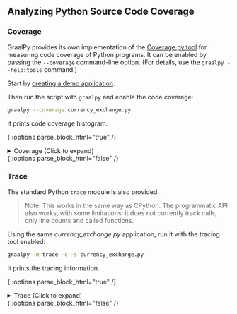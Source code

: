 ## Analyzing Python Source Code Coverage

### Coverage

GraalPy provides its own implementation of the [Coverage.py tool](https://pypi.org/project/coverage/) for measuring code coverage of Python programs.
It can be enabled by passing the `--coverage` command-line option. 
(For details, use the `graalpy --help:tools` command.)

Start by [creating a demo application](Creating_a_Python_Application.md).

Then run the script with `graalpy` and enable the code coverage:
```bash
graalpy --coverage currency_exchange.py
```

It prints code coverage histogram.

{::options parse_block_html="true" /}
<details><summary markdown="span">Coverage (Click to expand)</summary>
```bash
------------------------------------------------------------------------------------------------------------------------------------------------
Code coverage histogram.
  Shows what percent of each element was covered during execution
------------------------------------------------------------------------------------------------------------------------------------------------
 Path                                                                                                       |  Statements |    Lines |    Roots
------------------------------------------------------------------------------------------------------------------------------------------------
 <venv-dir>/lib/python3.10/site-packages/_distutils_hack/__init__.py           |       0.00% |    0.00% |    0.00%
 <venv-dir>/lib/python3.10/site-packages/bs4/__init__.py                       |      56.10% |   56.14% |   55.26%
 <venv-dir>/lib/python3.10/site-packages/bs4/builder/__init__.py               |      79.12% |   78.84% |   50.00%
 ...
 <install-dir>/lib/python3.10/ntpath.py                               |      10.89% |   11.09% |    3.03%
 <install-dir>/lib/python3.10/operator.py                             |       5.65% |    5.78% |    4.11%
 <install-dir>/lib/python3.10/os.py                                   |       8.11% |    7.76% |   15.22%
 ...
 <install-dir>/lib/python3.10/traceback.py                            |      19.95% |   19.17% |   10.87%
 ...
 <src-dir>/currency_exchange.py                                       |     100.00% |  100.00% |  100.00%
------------------------------------------------------------------------------------------------------------------------------------------------
```
</details>
{::options parse_block_html="false" /}

<br>

### Trace

The standard Python `trace` module is also provided.
> Note: This works in the same way as CPython.
The programmatic API also works, with some limitations: it does not currently track calls, only line counts and called functions.

Using the same _currency\_exchange.py_ application, run it with the tracing tool enabled:
```bash
graalpy -m trace -c -s currency_exchange.py
```

It prints the tracing information.

{::options parse_block_html="true" /}
<details><summary markdown="span">Trace (Click to expand)</summary>
```bash
lines   cov%   module   (path)
    9   100%   __about__   (<venv-dir>/lib/python3.10/site-packages/pkg_resources/_vendor/packaging/__about__.py)
   51   100%   __future__   (<install-dir>/lib/python3.10/__future__.py)
    1   100%   __init__   (<venv-dir>/lib/python3.10/site-packages/pyfiglet/fonts/__init__.py)
...
```
</details>
{::options parse_block_html="false" /}

<br>